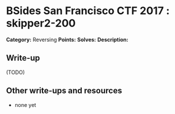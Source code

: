 # BSides San Francisco CTF 2017 : skipper2-200

**Category:** Reversing
**Points:** 
**Solves:** 
**Description:**



## Write-up

(TODO)

## Other write-ups and resources

* none yet
